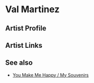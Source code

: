 # Val Martinez

## Artist Profile



## Artist Links



## See also

- [You Make Me Happy / My Souvenirs](You_Make_Me_Happy_-_My_Souvenirs.md)
